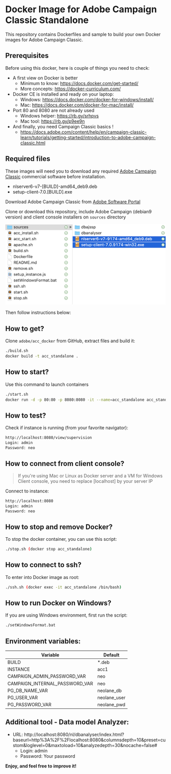 # Docker Image for Adobe Campaign Classic Standalone
This repository contains Dockerfiles and sample to build your own Docker images for Adobe Campaign Classic.


## Prerequisites
Before using this docker, here is couple of things you need to check: 
- A first view on Docker is better
    - Minimum to know: https://docs.docker.com/get-started/
    - More concepts: https://docker-curriculum.com/ 
- Docker CE is installed and ready on your laptop:
    -  Windows: https://docs.docker.com/docker-for-windows/install/
    - Mac: https://docs.docker.com/docker-for-mac/install/
- Port 80 and 8080 are not already used
    - Windows helper: https://rb.gy/srhpvs
    - Mac tool: https://rb.gy/p9ee9n
- And finally, you need Campaign Classic basics ! 
    - https://docs.adobe.com/content/help/en/campaign-classic-learn/tutorials/getting-started/introduction-to-adobe-campaign-classic.html

## Required files
These images will need you to download any required [Adobe Campaign Classic](https://www.adobe.com/marketing/campaign.html) commercial software before installation.
 - nlserver6-v7-[BUILD]-amd64_deb9.deb
 - setup-client-7.0.[BUILD].exe

Download Adobe Campaign Classic from [Adobe Software Portal](https://experience.adobe.com/#/downloads/content/software-distribution/en/campaign.html)

Clone or download this repository, include Adobe Campaign (debian9 version) and client console installers on `sources` directory

![sources](https://github.com/adobe/acc_docker/blob/master/images/sources.png)

Then follow instructions below:

## How to get?
Clone `adobe/acc_docker` from GitHub, extract files and build it:

```sh
./build.sh 
docker build -t acc_standalone .
```
## How to start?
Use this command to launch containers
```sh
./start.sh 
docker run -d -p 80:80 -p 8080:8080 -it --name=acc_standalone acc_standalone:latest
```

## How to test?
Check if instance is running (from your favorite navigator):

	http://localhost:8080/view/supervision
	Login: admin  
	Password: neo
	
## How to connect from client console?
>If you're using Mac or Linux as Docker server and a VM for Windows Client console, you need to replace [localhost] by your server IP 

Connect to instance:

	http://localhost:8080
	Login: admin
	Password: neo

## How to stop and remove Docker? 
To stop the docker container, you can use this script:
```sh
./stop.sh (docker stop acc_standalone)
```
## How to connect to ssh?
To enter into Docker image as root:
```sh	
./ssh.sh (docker exec -it acc_standalone /bin/bash)
```
## How to run Docker on Windows?
If you are using Windows environment, first run the script:
```sh
./setWindowsFormat.bat
```
## Environment variables:

| Variable | Default |
| -------- | ------- |
| BUILD | *.deb |
| INSTANCE | acc1 |
| CAMPAIGN_ADMIN_PASSWORD_VAR | neo |
| CAMPAIGN_INTERNAL_PASSWORD_VAR | neo |
| PG_DB_NAME_VAR | neolane_db |
| PG_USER_VAR | neolane_user |
| PG_PASSWORD_VAR | neolane_pwd |


## Additional tool - Data model Analyzer:
- URL: http://localhost:8080/nl/dbanalyser/index.html?baseurl=http%3A%2F%2Flocalhost:8080&columnsdepth=10&preset=custom&loglevel=0&maxtoload=10&analyzedepth=30&nocache=false#
    - Login: admin
    - Password: Your password

**Enjoy, and feel free to improve it!**
